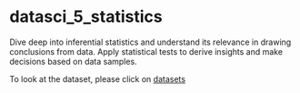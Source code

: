 # datasci_5_statistics
Dive deep into inferential statistics and understand its relevance in drawing conclusions from data. Apply statistical tests to derive insights and make decisions based on data samples.

To look at the dataset, please click on [datasets](https://github.com/Helzheng123/datasci_5_statistics/blob/main/datasets/Sleep_health_and_lifestyle_dataset.csv)
